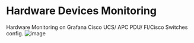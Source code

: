 # Hardware Devices Monitoring 
Hardware Monitoring on Grafana Cisco UCS/ APC PDU/ FI/Cisco Switches config.
![image](https://user-images.githubusercontent.com/30586376/117644657-5645c580-b1a7-11eb-9a8c-ad8a72712ee4.png)

